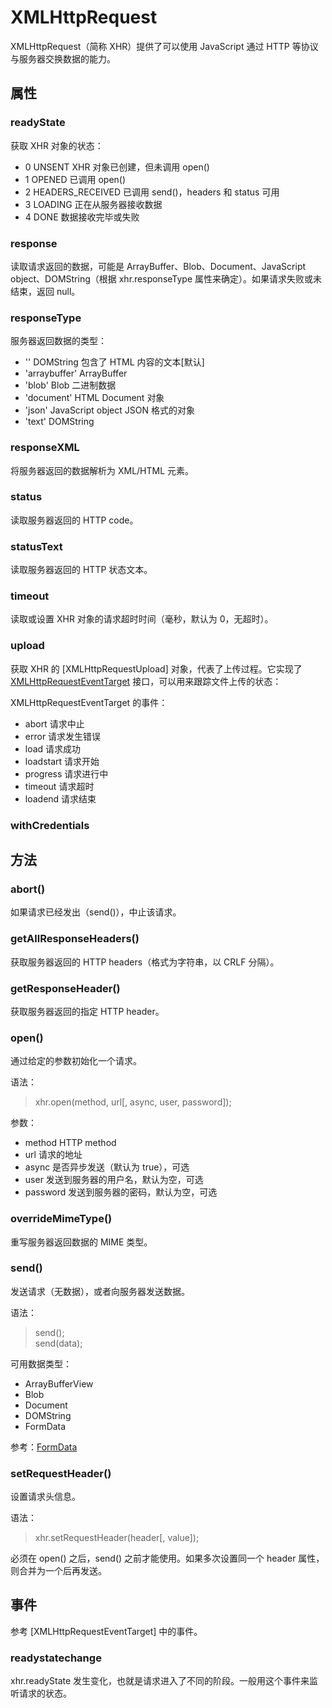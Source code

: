 XMLHttpRequest
====

XMLHttpRequest（简称 XHR）提供了可以使用 JavaScript 通过 HTTP 等协议与服务器交换数据的能力。

属性
----

### readyState

获取 XHR 对象的状态：

+ 0 UNSENT XHR 对象已创建，但未调用 open()
+ 1 OPENED 已调用 open()
+ 2 HEADERS_RECEIVED 已调用 send()，headers 和 status 可用
+ 3 LOADING 正在从服务器接收数据
+ 4 DONE 数据接收完毕或失败

### response

读取请求返回的数据，可能是 ArrayBuffer、Blob、Document、JavaScript object、DOMString（根据 xhr.responseType 属性来确定）。如果请求失败或未结束，返回 null。

### responseType

服务器返回数据的类型：

+ '' DOMString 包含了 HTML 内容的文本[默认]
+ 'arraybuffer' ArrayBuffer
+ 'blob' Blob 二进制数据
+ 'document' HTML Document 对象
+ 'json' JavaScript object JSON 格式的对象
+ 'text' DOMString

### responseXML

将服务器返回的数据解析为 XML/HTML 元素。

### status

读取服务器返回的 HTTP code。

### statusText

读取服务器返回的 HTTP 状态文本。

### timeout

读取或设置 XHR 对象的请求超时时间（毫秒，默认为 0，无超时）。

### upload

获取 XHR 的 [XMLHttpRequestUpload] 对象，代表了上传过程。它实现了 [XMLHttpRequestEventTarget](https://developer.mozilla.org/en-US/docs/Web/API/XMLHttpRequestEventTarget) 接口，可以用来跟踪文件上传的状态：

XMLHttpRequestEventTarget 的事件：

+ abort 请求中止
+ error 请求发生错误
+ load 请求成功
+ loadstart 请求开始
+ progress 请求进行中
+ timeout 请求超时
+ loadend 请求结束

### withCredentials

方法
----

### abort()

如果请求已经发出（send()），中止该请求。

### getAllResponseHeaders()

获取服务器返回的 HTTP headers（格式为字符串，以 CRLF 分隔）。

### getResponseHeader()

获取服务器返回的指定 HTTP header。

### open()

通过给定的参数初始化一个请求。

语法：
>xhr.open(method, url[, async, user, password]);

参数：

+ method HTTP method
+ url 请求的地址
+ async 是否异步发送（默认为 true），可选
+ user 发送到服务器的用户名，默认为空，可选
+ password 发送到服务器的密码，默认为空，可选

### overrideMimeType()

重写服务器返回数据的 MIME 类型。

### send()

发送请求（无数据），或者向服务器发送数据。

语法：
>send();  
>send(data);

可用数据类型：

+ ArrayBufferView
+ Blob
+ Document
+ DOMString
+ FormData

参考：[FormData](./formdata.md)

### setRequestHeader()

设置请求头信息。

语法：
>xhr.setRequestHeader(header[, value]);

必须在 open() 之后，send() 之前才能使用。如果多次设置同一个 header 属性，则合并为一个后再发送。

事件
----

参考 [XMLHttpRequestEventTarget] 中的事件。

### readystatechange

xhr.readyState 发生变化，也就是请求进入了不同的阶段。一般用这个事件来监听请求的状态。
